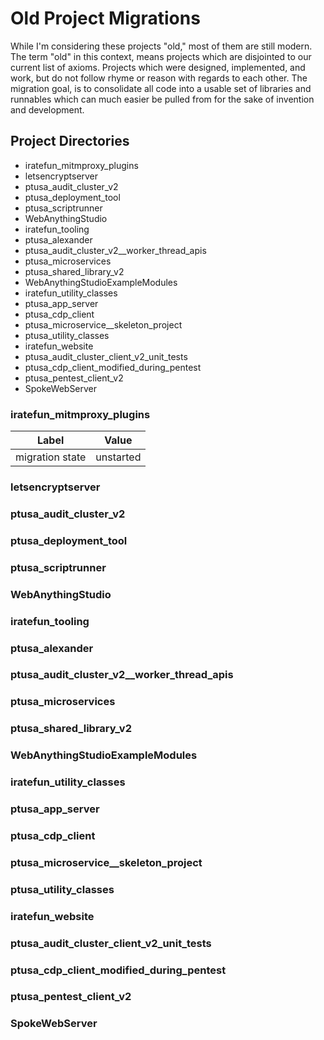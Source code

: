 # Old Project Migrations

While I'm considering these projects "old," most of them are still modern.  The term "old" in this context, means projects which are disjointed to our current list of axioms.  Projects which were designed, implemented, and work, but do not follow rhyme or reason with regards to each other.  The migration goal, is to consolidate all code into a usable set of libraries and runnables which can much easier be pulled from for the sake of invention and development.

## Project Directories

* iratefun_mitmproxy_plugins  
* letsencryptserver
* ptusa_audit_cluster_v2
* ptusa_deployment_tool
* ptusa_scriptrunner
* WebAnythingStudio
* iratefun_tooling
* ptusa_alexander
* ptusa_audit_cluster_v2__worker_thread_apis
* ptusa_microservices
* ptusa_shared_library_v2
* WebAnythingStudioExampleModules
* iratefun_utility_classes
* ptusa_app_server
* ptusa_cdp_client
* ptusa_microservice__skeleton_project
* ptusa_utility_classes
* iratefun_website
* ptusa_audit_cluster_client_v2_unit_tests
* ptusa_cdp_client_modified_during_pentest
* ptusa_pentest_client_v2
* SpokeWebServer

### iratefun_mitmproxy_plugins

|Label           | Value     |
|----------------|------------
|migration state | unstarted |


### letsencryptserver
### ptusa_audit_cluster_v2
### ptusa_deployment_tool
### ptusa_scriptrunner
### WebAnythingStudio
### iratefun_tooling
### ptusa_alexander
### ptusa_audit_cluster_v2__worker_thread_apis
### ptusa_microservices
### ptusa_shared_library_v2
### WebAnythingStudioExampleModules
### iratefun_utility_classes
### ptusa_app_server
### ptusa_cdp_client
### ptusa_microservice__skeleton_project
### ptusa_utility_classes
### iratefun_website
### ptusa_audit_cluster_client_v2_unit_tests
### ptusa_cdp_client_modified_during_pentest
### ptusa_pentest_client_v2
### SpokeWebServer
